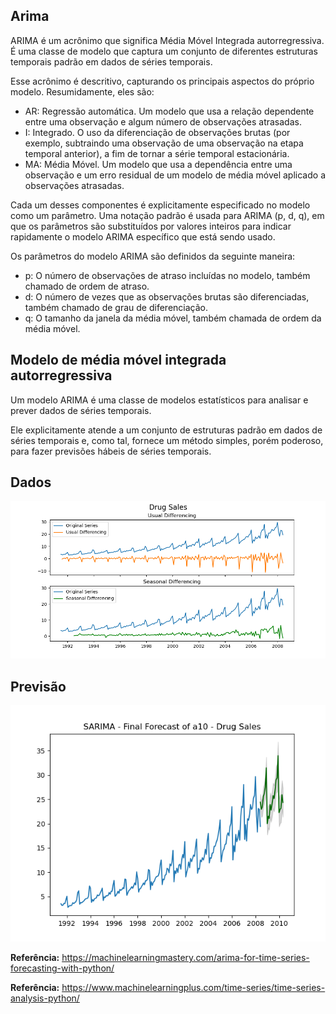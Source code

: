 ## Arima

ARIMA é um acrônimo que significa Média Móvel Integrada autorregressiva. É uma classe de modelo que captura um conjunto de diferentes estruturas temporais padrão em dados de séries temporais.

Esse acrônimo é descritivo, capturando os principais aspectos do próprio modelo. Resumidamente, eles são:
  - AR: Regressão automática. Um modelo que usa a relação dependente entre uma observação e algum número de observações atrasadas.
  - I: Integrado. O uso da diferenciação de observações brutas (por exemplo, subtraindo uma observação de uma observação na etapa temporal anterior), a fim de tornar a série temporal estacionária.
  - MA: Média Móvel. Um modelo que usa a dependência entre uma observação e um erro residual de um modelo de média móvel aplicado a observações atrasadas.

Cada um desses componentes é explicitamente especificado no modelo como um parâmetro. Uma notação padrão é usada para ARIMA (p, d, q), em que os parâmetros são substituídos por valores inteiros para indicar rapidamente o modelo ARIMA específico que está sendo usado.

Os parâmetros do modelo ARIMA são definidos da seguinte maneira:

  - p: O número de observações de atraso incluídas no modelo, também chamado de ordem de atraso.
  - d: O número de vezes que as observações brutas são diferenciadas, também chamado de grau de diferenciação.
  - q: O tamanho da janela da média móvel, também chamada de ordem da média móvel.

## Modelo de média móvel integrada autorregressiva

Um modelo ARIMA é uma classe de modelos estatísticos para analisar e prever dados de séries temporais.

Ele explicitamente atende a um conjunto de estruturas padrão em dados de séries temporais e, como tal, fornece um método simples, porém poderoso, para fazer previsões hábeis de séries temporais.

## Dados

<img src="https://raw.githubusercontent.com/vinhali/advanced_monitoring/master/arima/img/data.png">

## Previsão

<img src="https://raw.githubusercontent.com/vinhali/advanced_monitoring/master/arima/img/arima.png">

<b>Referência:</b> https://machinelearningmastery.com/arima-for-time-series-forecasting-with-python/

<b>Referência:</b> https://www.machinelearningplus.com/time-series/time-series-analysis-python/
